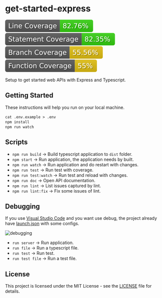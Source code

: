 # get-started-express

![linecov](https://github.com/davidwshg/get-started-express/blob/badges/badges/master/linecovbadge.svg) ![stmtcov](https://github.com/davidwshg/get-started-express/blob/badges/badges/master/statementcovbadge.svg) ![branchcov](https://github.com/davidwshg/get-started-express/blob/badges/badges/master/branchcovbadge.svg) ![functioncov](https://github.com/davidwshg/get-started-express/blob/badges/badges/master/functioncovbadge.svg)

Setup to get started web APIs with Express and Typescript.

## Getting Started

These instructions will help you run on your local machine.

```
cat .env.example > .env
npm install
npm run watch
```
## Scripts

- `npm run build` -> Build typescript application to `dist` folder.
- `npm start` -> Run application, the application needs by built.
- `npm run watch` -> Run application and do restart with changes.
- `npm run test` -> Run test with coverage.
- `npm run test:watch` -> Run test and reload with changes.
- `npm run doc` -> Open API documentation.
- `npm run lint` -> List issues captured by lint.
- `npm run lint:fix` -> Fix some issues of lint.

## Debugging

If you use [Visual Studio Code](https://code.visualstudio.com) and you want use debug, the project already have [launch.json](.vscode/launch.json) with some configs.

<img alt="debugging" title="debugging" src=".github/debug.png" width="350px" />

- `run server` -> Run application.
- `run file` -> Run a typescript file.
- `run test` -> Run test.
- `run test file` -> Run a test file.

## License

This project is licensed under the MIT License - see the [LICENSE](LICENSE) file for details.
